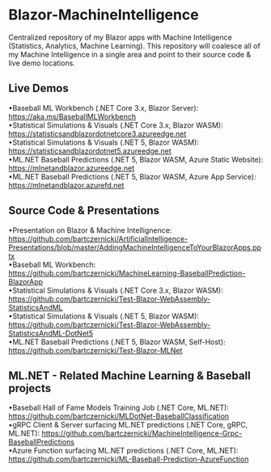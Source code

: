# Blazor-MachineIntelligence
Centralized repository of my Blazor apps with Machine Intelligence (Statistics, Analytics, Machine Learning). This repository will coalesce all of my Machine Intelligence in a single area and point to their source code & live demo locations.

## Live Demos
•Baseball ML Workbench (.NET Core 3.x, Blazor Server): https://aka.ms/BaseballMLWorkbench  
•Statistical Simulations & Visuals (.NET Core 3.x, Blazor WASM): https://statisticsandblazordotnetcore3.azureedge.net    
•Statistical Simulations & Visuals (.NET 5, Blazor WASM): https://statisticsandblazordotnet5.azureedge.net  
•ML.NET Baseball Predictions (.NET 5, Blazor WASM, Azure Static Website): https://mlnetandblazor.azureedge.net  
•ML.NET Baseball Predictions (.NET 5, Blazor WASM, Azure App Service): https://mlnetandblazor.azurefd.net  

## Source Code & Presentations
•Presentation on Blazor & Machine Intellignence: https://github.com/bartczernicki/ArtificialIntelligence-Presentations/blob/master/AddingMachineIntelligenceToYourBlazorApps.pptx  
•Baseball ML Workbench: https://github.com/bartczernicki/MachineLearning-BaseballPrediction-BlazorApp  
•Statistical Simulations & Visuals (.NET Core 3.x, Blazor WASM): https://github.com/bartczernicki/Test-Blazor-WebAssembly-StatisticsAndML  
•Statistical Simulations & Visuals (.NET 5, Blazor WASM): https://github.com/bartczernicki/Test-Blazor-WebAssembly-StatisticsAndML-DotNet5  
•ML.NET Baseball Predictions (.NET 5, Blazor WASM, Self-Host): https://github.com/bartczernicki/Test-Blazor-MLNet  

## ML.NET - Related Machine Learning & Baseball projects
•Baseball Hall of Fame Models Training Job (.NET Core, ML.NET): https://github.com/bartczernicki/MLDotNet-BaseballClassification  
•gRPC Client & Server surfacing ML.NET predictions (.NET Core, gRPC, ML.NET): https://github.com/bartczernicki/MachineIntelligence-Grpc-BaseballPredictions  
•Azure Function surfacing ML.NET predictions (.NET Core, ML.NET): https://github.com/bartczernicki/ML-Baseball-Prediction-AzureFunction  
